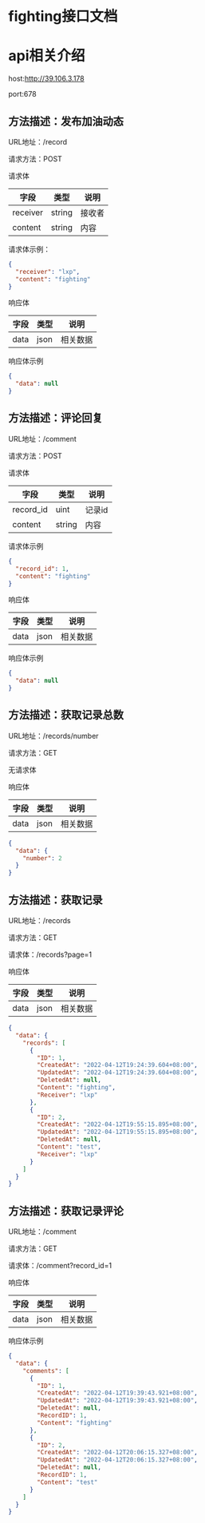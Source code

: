 # fighting接口文档

# api相关介绍

host:http://39.106.3.178

port:678

## 方法描述：发布加油动态

URL地址：/record

请求方法：POST

请求体

| 字段 | 类型 | 说明 |
| --- | --- | --- |
| receiver | string | 接收者 |
| content | string | 内容 |

请求体示例：

```json
{
  "receiver": "lxp",
  "content": "fighting"
}
```

响应体

| 字段 | 类型 | 说明 |
| --- | --- | --- |
| data | json | 相关数据 |

响应体示例

```json
{
  "data": null
}
```

## 方法描述：评论回复

URL地址：/comment

请求方法：POST

请求体

| 字段 | 类型 | 说明 |
| --- | --- | --- |
| record_id | uint | 记录id |
| content | string | 内容 |

请求体示例

```json
{
  "record_id": 1,
  "content": "fighting"
}
```

响应体

| 字段 | 类型 | 说明 |
| --- | --- | --- |
| data | json | 相关数据 |

响应体示例

```json
{
  "data": null
}
```

## 方法描述：获取记录总数

URL地址：/records/number

请求方法：GET

无请求体

响应体

| 字段 | 类型 | 说明 |
| --- | --- | --- |
| data | json | 相关数据 |

```json
{
  "data": {
    "number": 2
  }
}
```

## 方法描述：获取记录

URL地址：/records

请求方法：GET

请求体：/records?page=1

响应体

| 字段 | 类型 | 说明 |
| --- | --- | --- |
| data | json | 相关数据 |

```json
{
  "data": {
    "records": [
      {
        "ID": 1,
        "CreatedAt": "2022-04-12T19:24:39.604+08:00",
        "UpdatedAt": "2022-04-12T19:24:39.604+08:00",
        "DeletedAt": null,
        "Content": "fighting",
        "Receiver": "lxp"
      },
      {
        "ID": 2,
        "CreatedAt": "2022-04-12T19:55:15.895+08:00",
        "UpdatedAt": "2022-04-12T19:55:15.895+08:00",
        "DeletedAt": null,
        "Content": "test",
        "Receiver": "lxp"
      }
    ]
  }
}
```

## 方法描述：获取记录评论

URL地址：/comment

请求方法：GET

请求体：/comment?record_id=1

响应体

| 字段 | 类型 | 说明 |
| --- | --- | --- |
| data | json | 相关数据 |

响应体示例

```json
{
  "data": {
    "comments": [
      {
        "ID": 1,
        "CreatedAt": "2022-04-12T19:39:43.921+08:00",
        "UpdatedAt": "2022-04-12T19:39:43.921+08:00",
        "DeletedAt": null,
        "RecordID": 1,
        "Content": "fighting"
      },
      {
        "ID": 2,
        "CreatedAt": "2022-04-12T20:06:15.327+08:00",
        "UpdatedAt": "2022-04-12T20:06:15.327+08:00",
        "DeletedAt": null,
        "RecordID": 1,
        "Content": "test"
      }
    ]
  }
}
```